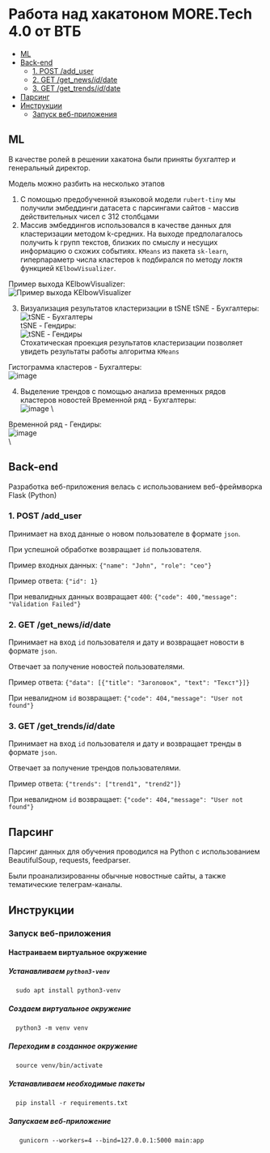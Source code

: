 # Работа над хакатоном MORE.Tech 4.0 от ВТБ

* [ML](#ml)
* [Back-end](#backend)
  * [1. POST /add_user](#add_user)
  * [2. GET /get_news/$id/$date](#get_news)
  * [3. GET /get_trends/$id/$date](#get_trends)
* [Парсинг](#pars)
* [Инструкции](#instruction)
  * [Запуск веб-приложения](#start_app)

## <a name="ml"></a> ML

В качестве ролей в решении хакатона были приняты бухгалтер и генеральный директор.

Модель можно разбить на несколько этапов
1. С помощью предобученной языковой модели `rubert-tiny` мы получили эмбеддинги датасета с парсингами сайтов - массив действительных чисел с 312 столбцами
2. Массив эмбеддингов использовался в качестве данных для кластеризации методом k-средних. На выходе предполагалось получить k групп текстов, близких по смыслу и несущих информацию о схожих событиях. `KMeans` из пакета `sk-learn`, гиперпараметр числа кластеров `k` подбирался по методу локтя функцией `KElbowVisualizer`.

Пример выхода KElbowVisualizer: 
\
![Пример выхода KElbowVisualizer](https://user-images.githubusercontent.com/98041378/194737110-283f5594-b961-47f5-95c0-4c3610fac70d.png)

3. Визуализация результатов кластеризации в tSNE
tSNE - Бухгалтеры:
\
![tSNE - Бухгалтеры](https://user-images.githubusercontent.com/98041378/194737052-e8350a86-23cd-400a-a500-cc3cd96234b9.png)
\
tSNE - Гендиры:
\
![tSNE - Гендиры](https://user-images.githubusercontent.com/98041378/194737075-e083f6a3-3322-48e3-a6fd-c14be64f4ba5.png)
\
Стохатическая проекция результатов кластеризации позволяет увидеть результаты работы алгоритма `KMeans`

Гистограмма кластеров - Бухгалтеры:
\
![image](https://user-images.githubusercontent.com/98041378/194737322-bc19c561-1f4b-446f-b732-91880d9e502a.png)


4. Выделение трендов с помощью анализа временных рядов кластеров новостей
Временной ряд - Бухгалтеры:
\
![image](https://user-images.githubusercontent.com/98041378/194737420-a7dc3c16-9f31-4691-81ec-1fd998ca289c.png)
\

Временной ряд - Гендиры: 
\
![image](https://user-images.githubusercontent.com/98041378/194737433-5a4d3176-70a4-4527-8033-c200f9deccaf.png)\
\


## <a name="backend"></a> Back-end
Разработка веб-приложения велась с использованием веб-фреймворка Flask (Python)
### <a name="add_user"></a> 1. POST /add_user
Принимает на вход данные о новом пользователе в формате `json`.

При успешной обработке возвращает `id` пользователя.

Пример входных данных: `{"name": "John", "role": "ceo"}`

Пример ответа: `{"id": 1}`

При невалидных данных возвращает `400`: `{"code": 400,"message": "Validation Failed"}`

### <a name="get_news"></a> 2. GET /get_news/$id/$date
Принимает на вход `id` пользователя и дату и возвращает новости в формате `json`.

Отвечает за получение новостей пользователями.

Пример ответа: `{"data": [{"title": "Заголовок", "text": "Текст"}]}`

При невалидном `id` возвращает: `{"code": 404,"message": "User not found"}`

### <a name="get_trends"></a> 3. GET /get_trends/$id/$date
Принимает на вход `id` пользователя и дату и возвращает тренды в формате `json`.

Отвечает за получение трендов пользователями.

Пример ответа: `{"trends": ["trend1", "trend2"]}`

При невалидном `id` возвращает: `{"code": 404,"message": "User not found"}`

## <a name="pars"></a> Парсинг
Парсинг данных для обучения проводился на Python с использованием BeautifulSoup, requests, feedparser.

Были проанализированны обычные новостные сайты, а также тематические телеграм-каналы.

## <a name="instruction"></a> Инструкции
### <a name="start_app"></a> Запуск веб-приложения
#### Настраиваем виртуальное окружение
##### Устанавливаем `python3-venv`
      sudo apt install python3-venv
##### Создаем виртуальное окружение
      python3 -m venv venv
##### Переходим в созданное окружение
      source venv/bin/activate
##### Устанавливаем необходимые пакеты
      pip install -r requirements.txt
##### Запускаем веб-приложение
       gunicorn --workers=4 --bind=127.0.0.1:5000 main:app
